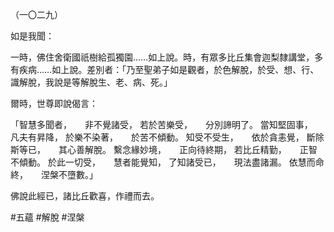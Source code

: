 （一〇二九）

如是我聞：

一時，佛住舍衛國祇樹給孤獨園……如上說。時，有眾多比丘集會迦梨隸講堂，多有疾病……如上說。差別者：「乃至聖弟子如是觀者，於色解脫，於受、想、行、識解脫，我說是等解脫生、老、病、死。」

爾時，世尊即說偈言：

「智慧多聞者，　　非不覺諸受，
若於苦樂受，　　分別諦明了。
當知堅固事，　　凡夫有昇降，
於樂不染著，　　於苦不傾動。
知受不受生，　　依於貪恚覺，
斷除斯等已，　　其心善解脫。
繫念緣妙境，　　正向待終期，
若比丘精勤，　　正智不傾動。
於此一切受，　　慧者能覺知，
了知諸受已，　　現法盡諸漏。
依慧而命終，　　涅槃不墮數。」

佛說此經已，諸比丘歡喜，作禮而去。




#五蘊
#解脫
#涅槃

